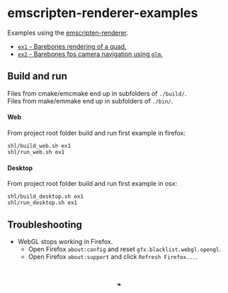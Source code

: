 # emscripten-renderer-examples
Examples using the [emscripten-renderer](https://github.com/bennedich/emscripten-renderer).

- [`ex1` - Barebones rendering of a quad.](https://bennedich.github.io/emscripten-renderer-examples/ex1.html)
- [`ex2` - Barebones fps camera navigation using `glm`.](https://bennedich.github.io/emscripten-renderer-examples/ex2.html)

## Build and run

Files from cmake/emcmake end up in subfolders of `./build/`.
<br/>
Files from make/emmake end up in subfolders of `./bin/`.

#### Web
From project root folder build and run first example in firefox:
```
shl/build_web.sh ex1
shl/run_web.sh ex1
```

#### Desktop
From project root folder build and run first example in osx:
```
shl/build_desktop.sh ex1
shl/run_desktop.sh ex1
```

## Troubleshooting

- WebGL stops working in Firefox.
  - Open Firefox `about:config` and reset `gfx.blacklist.webgl.opengl`.
  - Open Firefox `about:support` and click `Refresh Firefox...`.

<br/>
<p align="center">&#x02767;</p>
